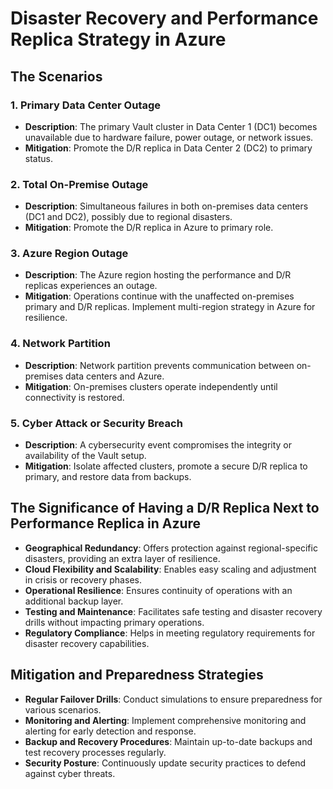 # Disaster Recovery and Performance Replica Strategy in Azure

## The Scenarios

### 1. Primary Data Center Outage
- **Description**: The primary Vault cluster in Data Center 1 (DC1) becomes unavailable due to hardware failure, power outage, or network issues.
- **Mitigation**: Promote the D/R replica in Data Center 2 (DC2) to primary status.

### 2. Total On-Premise Outage
- **Description**: Simultaneous failures in both on-premises data centers (DC1 and DC2), possibly due to regional disasters.
- **Mitigation**: Promote the D/R replica in Azure to primary role.

### 3. Azure Region Outage
- **Description**: The Azure region hosting the performance and D/R replicas experiences an outage.
- **Mitigation**: Operations continue with the unaffected on-premises primary and D/R replicas. Implement multi-region strategy in Azure for resilience.

### 4. Network Partition
- **Description**: Network partition prevents communication between on-premises data centers and Azure.
- **Mitigation**: On-premises clusters operate independently until connectivity is restored.

### 5. Cyber Attack or Security Breach
- **Description**: A cybersecurity event compromises the integrity or availability of the Vault setup.
- **Mitigation**: Isolate affected clusters, promote a secure D/R replica to primary, and restore data from backups.

## The Significance of Having a D/R Replica Next to Performance Replica in Azure

- **Geographical Redundancy**: Offers protection against regional-specific disasters, providing an extra layer of resilience.
- **Cloud Flexibility and Scalability**: Enables easy scaling and adjustment in crisis or recovery phases.
- **Operational Resilience**: Ensures continuity of operations with an additional backup layer.
- **Testing and Maintenance**: Facilitates safe testing and disaster recovery drills without impacting primary operations.
- **Regulatory Compliance**: Helps in meeting regulatory requirements for disaster recovery capabilities.

## Mitigation and Preparedness Strategies

- **Regular Failover Drills**: Conduct simulations to ensure preparedness for various scenarios.
- **Monitoring and Alerting**: Implement comprehensive monitoring and alerting for early detection and response.
- **Backup and Recovery Procedures**: Maintain up-to-date backups and test recovery processes regularly.
- **Security Posture**: Continuously update security practices to defend against cyber threats.
